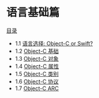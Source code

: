 语言基础篇
===

[目录](/README.md)

- 1.1 [语言选择: Object-C or Swift?](/ch01/choose.language.md)
- 1.2 [Object-C 基础](/ch01/objc.base.md)
- 1.3 [Object-C 对象](/ch01/objc.class.md)
- 1.4 [Object-C 属性](/ch01/objc.property.md)
- 1.5 [Object-C 类别](/ch01/objc.category.md)
- 1.6 [Object-C 协议](/ch01/objc.protocol.md)
- 1.7 [Object-C ARC](/ch01/objc.arc.md)
